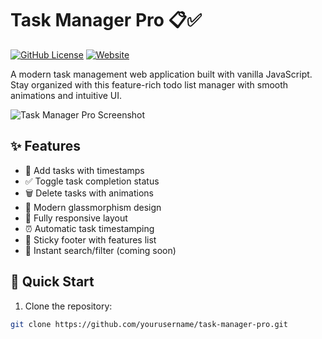 # Task Manager Pro 📋✅

[![GitHub License](https://img.shields.io/github/license/yourusername/task-manager-pro)](https://github.com/yourusername/task-manager-pro/blob/main/LICENSE)
[![Website](https://img.shields.io/website?url=https%3A%2F%2Fyourusername.github.io%2Ftask-manager-pro)](https://yourusername.github.io/task-manager-pro)

A modern task management web application built with vanilla JavaScript. Stay organized with this feature-rich todo list manager with smooth animations and intuitive UI.

![Task Manager Pro Screenshot](https://via.placeholder.com/800x500.png?text=Task+Manager+Pro+Demo)

## ✨ Features

- 📌 Add tasks with timestamps
- ✅ Toggle task completion status
- 🗑️ Delete tasks with animations
- 🎨 Modern glassmorphism design
- 📱 Fully responsive layout
- ⏰ Automatic task timestamping
- 📍 Sticky footer with features list
- 🚀 Instant search/filter (coming soon)

## 🚀 Quick Start

1. Clone the repository:
```bash
git clone https://github.com/yourusername/task-manager-pro.git

